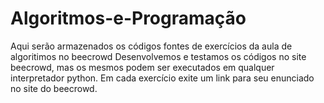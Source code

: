 # Algoritmos-e-Programação
Aqui serão armazenados os códigos fontes de exercícios da aula de algoritimos no beecrowd
Desenvolvemos e testamos os códigos no site beecrowd, mas os mesmos podem ser executados em qualquer interpretador python. 
Em cada exercício exite um link para seu enunciado no site do beecrowd.
